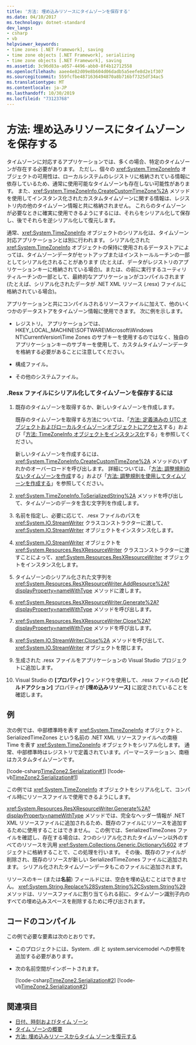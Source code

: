 ```yaml
---
title: '方法: 埋め込みリソースにタイムゾーンを保存する'
ms.date: 04/10/2017
ms.technology: dotnet-standard
dev_langs:
- csharp
- vb
helpviewer_keywords:
- time zones [.NET Framework], saving
- time zone objects [.NET Framework], serializing
- time zone objects [.NET Framework], saving
ms.assetid: 3c96d83a-a057-4496-abb0-8f4b12712558
ms.openlocfilehash: aaee4e82d09e8b604d06dadb5a5eefe8d2e1f307
ms.sourcegitcommit: 559fcfbe4871636494870a8b716bf7325df34ac5
ms.translationtype: MT
ms.contentlocale: ja-JP
ms.lasthandoff: 10/30/2019
ms.locfileid: "73123768"
---
```

# <a name="how-to-save-time-zones-to-an-embedded-resource"></a>方法: 埋め込みリソースにタイムゾーンを保存する

タイムゾーンに対応するアプリケーションでは、多くの場合、特定のタイムゾーンが存在する必要があります。 ただし、個々の <xref:System.TimeZoneInfo> オブジェクトの可用性は、ローカルシステムのレジストリに格納されている情報に依存しているため、通常に使用可能なタイムゾーンも存在しない可能性があります。 また、<xref:System.TimeZoneInfo.CreateCustomTimeZone%2A> メソッドを使用してインスタンス化されたカスタムタイムゾーンに関する情報は、レジストリ内の他のタイムゾーン情報と共に格納されません。 これらのタイムゾーンが必要なときに確実に使用できるようにするには、それらをシリアル化して保存し、後でそれらを逆シリアル化して復元します。

通常、<xref:System.TimeZoneInfo> オブジェクトのシリアル化は、タイムゾーン対応アプリケーションとは別に行われます。 シリアル化された <xref:System.TimeZoneInfo> オブジェクトの保持に使用されるデータストアによっては、タイムゾーンデータがセットアップまたはインストールルーチンの一部としてシリアル化されることがあります (たとえば、データがレジストリのアプリケーションキーに格納されている場合)。または、の前に実行するユーティリティルーチンの一部として、最終的なアプリケーションがコンパイルされます (たとえば、シリアル化されたデータが .NET XML リソース (.resx) ファイルに格納されている場合)。

アプリケーションと共にコンパイルされるリソースファイルに加えて、他のいくつかのデータストアをタイムゾーン情報に使用できます。 次に例を示します。

- レジストリ。 アプリケーションでは、HKEY_LOCAL_MACHINE\SOFTWARE\Microsoft\Windows NT\CurrentVersion\Time Zones のサブキーを使用するのではなく、独自のアプリケーションキーのサブキーを使用して、カスタムタイムゾーンデータを格納する必要があることに注意してください。

- 構成ファイル。

- その他のシステムファイル。

### <a name="to-save-a-time-zone-by-serializing-it-to-a-resx-file"></a>.Resx ファイルにシリアル化してタイムゾーンを保存するには

1. 既存のタイムゾーンを取得するか、新しいタイムゾーンを作成します。

   既存のタイムゾーンを取得する方法については、「[方法: 定義済みの UTC オブジェクトおよびローカルタイムゾーンオブジェクトにアクセス](../../../docs/standard/datetime/access-utc-and-local.md)する」および「[方法: TimeZoneInfo オブジェクトをインスタンス化](../../../docs/standard/datetime/instantiate-time-zone-info.md)する」を参照してください。

   新しいタイムゾーンを作成するには、<xref:System.TimeZoneInfo.CreateCustomTimeZone%2A> メソッドのいずれかのオーバーロードを呼び出します。 詳細については、「[方法: 調整規則のないタイムゾーンを作成](../../../docs/standard/datetime/create-time-zones-without-adjustment-rules.md)する」および「[方法: 調整規則を使用してタイムゾーンを作成する](../../../docs/standard/datetime/create-time-zones-with-adjustment-rules.md)」を参照してください。

2. <xref:System.TimeZoneInfo.ToSerializedString%2A> メソッドを呼び出して、タイムゾーンのデータを含む文字列を作成します。

3. 名前を指定し、必要に応じて、.resx ファイルのパスを <xref:System.IO.StreamWriter> クラスコンストラクターに渡して、<xref:System.IO.StreamWriter> オブジェクトをインスタンス化します。

4. <xref:System.IO.StreamWriter> オブジェクトを <xref:System.Resources.ResXResourceWriter> クラスコンストラクターに渡すことによって、<xref:System.Resources.ResXResourceWriter> オブジェクトをインスタンス化します。

5. タイムゾーンのシリアル化された文字列を <xref:System.Resources.ResXResourceWriter.AddResource%2A?displayProperty=nameWithType> メソッドに渡します。

6. <xref:System.Resources.ResXResourceWriter.Generate%2A?displayProperty=nameWithType> メソッドを呼び出します。

7. <xref:System.Resources.ResXResourceWriter.Close%2A?displayProperty=nameWithType> メソッドを呼び出します。

8. <xref:System.IO.StreamWriter.Close%2A> メソッドを呼び出して、<xref:System.IO.StreamWriter> オブジェクトを閉じます。

9. 生成された .resx ファイルをアプリケーションの Visual Studio プロジェクトに追加します。

10. Visual Studio の **[プロパティ]** ウィンドウを使用して、.resx ファイルの **[ビルドアクション]** プロパティが **[埋め込みリソース]** に設定されていることを確認します。

## <a name="example"></a>例

次の例では、中部標準時を表す <xref:System.TimeZoneInfo> オブジェクトと、SerializedTimeZones という名前の .NET XML リソースファイルへの南極 Time を表す <xref:System.TimeZoneInfo> オブジェクトをシリアル化します。 通常、中部標準時はレジストリで定義されています。パーマーステーション、南極はカスタムタイムゾーンです。

[!code-csharp[TimeZone2.Serialization#1](../../../samples/snippets/csharp/VS_Snippets_CLR/TimeZone2.Serialization/cs/SerializeTimeZoneData.cs#1)]
[!code-vb[TimeZone2.Serialization#1](../../../samples/snippets/visualbasic/VS_Snippets_CLR/TimeZone2.Serialization/vb/SerializeTimeZoneData.vb#1)]

この例では <xref:System.TimeZoneInfo> オブジェクトをシリアル化して、コンパイル時にリソースファイルで使用できるようにします。

<xref:System.Resources.ResXResourceWriter.Generate%2A?displayProperty=nameWithType> メソッドでは、完全なヘッダー情報が .NET XML リソースファイルに追加されるため、既存のファイルにリソースを追加するために使用することはできません。 この例では、SerializedTimeZones ファイルを確認し、存在する場合は、2つのシリアル化されたタイムゾーン以外のすべてのリソースを汎用 <xref:System.Collections.Generic.Dictionary%602> オブジェクトに格納することで、この処理を行います。 その後、既存のファイルが削除され、既存のリソースが新しい SerializedTimeZones ファイルに追加されます。 シリアル化されたタイムゾーンデータもこのファイルに追加されます。

リソースのキー (または**名前**) フィールドには、空白を埋め込むことはできません。 <xref:System.String.Replace%28System.String%2CSystem.String%29> メソッドは、リソースファイルに割り当てられる前に、タイムゾーン識別子内のすべての埋め込みスペースを削除するために呼び出されます。

## <a name="compiling-the-code"></a>コードのコンパイル

この例で必要な要素は次のとおりです。

- このプロジェクトには、System. .dll と system.servicemodel への参照を追加する必要があります。

- 次の名前空間がインポートされます。

  [!code-csharp[TimeZone2.Serialization#2](../../../samples/snippets/csharp/VS_Snippets_CLR/TimeZone2.Serialization/cs/SerializeTimeZoneData.cs#2)]
  [!code-vb[TimeZone2.Serialization#2](../../../samples/snippets/visualbasic/VS_Snippets_CLR/TimeZone2.Serialization/vb/SerializeTimeZoneData.vb#2)]

## <a name="see-also"></a>関連項目

- [日付、時刻およびタイム ゾーン](../../../docs/standard/datetime/index.md)
- [タイム ゾーンの概要](../../../docs/standard/datetime/time-zone-overview.md)
- [方法: 埋め込みリソースからタイム ゾーンを復元する](../../../docs/standard/datetime/restore-time-zones-from-an-embedded-resource.md)
